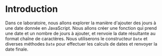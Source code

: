 # Introduction

Dans ce laboratoire, nous allons explorer la manière d'ajouter des jours à une date donnée en JavaScript. Nous allons créer une fonction qui prend une date et un nombre de jours à ajouter, et renvoie la date résultante au format chaîne de caractères. Nous utiliserons le constructeur `Date` et diverses méthodes `Date` pour effectuer les calculs de dates et renvoyer la date finale.

